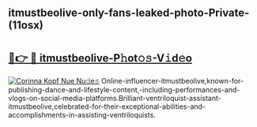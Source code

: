 ## itmustbeolive-only-fans​-leaked-photo​-Private-(11osx)


# <h2><a href="https://mediaupload.pro?title=itmustbeolive&ref=git">🔗👉 🔴 itmustbeolive-P𝚑ot𝚘𝚜-V𝚒d𝚎o</a></h2>

[![Corinna Kopf Nue Nu𝚍e𝚜](https://i.imgur.com/0qMVB7G.gif)](https://mediaupload.pro?title=itmustbeolive&ref=git)
Online-influencer-itmustbeolive,known-for-publishing-dance-and-lifestyle-content,-including-performances-and-vlogs-on-social-media-platforms.Brilliant-ventriloquist-assistant-itmustbeolive,celebrated-for-their-exceptional-abilities-and-accomplishments-in-assisting-ventriloquists.  